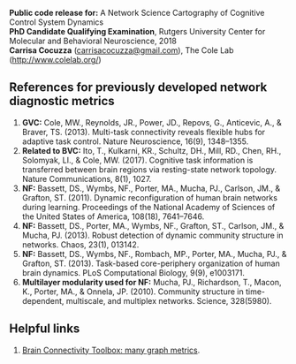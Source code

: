 **Public code release for:** A Network Science Cartography of Cognitive Control System Dynamics  
**PhD Candidate Qualifying Examination**, Rutgers University Center for Molecular and Behavioral Neuroscience, 2018  
**Carrisa Cocuzza** (carrisacocuzza@gmail.com), The Cole Lab (http://www.colelab.org/)  

## References for previously developed network diagnostic metrics
1. **GVC:** Cole, MW., Reynolds, JR., Power, JD., Repovs, G., Anticevic, A., & Braver, TS. (2013). Multi-task connectivity reveals flexible hubs for adaptive task control. Nature Neuroscience, 16(9), 1348–1355. 
2. **Related to BVC:** Ito, T., Kulkarni, KR., Schultz, DH., Mill, RD., Chen, RH., Solomyak, LI., & Cole, MW. (2017). Cognitive task information is transferred between brain regions via resting-state network topology. Nature Communications, 8(1), 1027. 
3. **NF:** Bassett, DS., Wymbs, NF., Porter, MA., Mucha, PJ., Carlson, JM., & Grafton, ST. (2011). Dynamic reconfiguration of human brain networks during learning. Proceedings of the National Academy of Sciences of the United States of America, 108(18), 7641–7646. 
4. **NF:** Bassett, DS., Porter, MA., Wymbs, NF., Grafton, ST., Carlson, JM., & Mucha, PJ. (2013). Robust detection of dynamic community structure in networks. Chaos, 23(1), 013142. 
5. **NF:** Bassett, DS., Wymbs, NF., Rombach, MP., Porter, MA., Mucha, PJ., & Grafton, ST. (2013). Task-based core-periphery organization of human brain dynamics. PLoS Computational Biology, 9(9), e1003171. 
6. **Multilayer modularity used for NF:** Mucha, PJ., Richardson, T., Macon, K., Porter, MA., & Onnela, JP. (2010). Community structure in time-dependent, multiscale, and multiplex networks. Science, 328(5980). 

## Helpful links
1.  <a href="https://sites.google.com/site/bctnet/">Brain Connectivity Toolbox: many graph metrics</a>.
